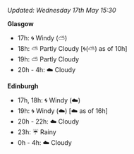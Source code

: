 *Updated: Wednesday 17th May 15:30*

**Glasgow**

* 17h: :cyclone: Windy (:partly_sunny:)
* 18h: :partly_sunny: Partly Cloudy [:cyclone:(:partly_sunny:) as of 10h]
* 19h: :partly_sunny: Partly Cloudy
* 20h - 4h: :cloud: Cloudy

**Edinburgh**

* 17h, 18h: :cyclone: Windy (:cloud:)
* 19h: :cyclone: Windy (:cloud:) [:cloud: as of 16h]
* 20h - 22h: :cloud: Cloudy
* 23h: :umbrella: Rainy
* 0h - 4h: :cloud: Cloudy
